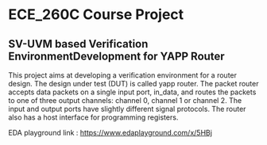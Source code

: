 # ECE_260C Course Project 

## SV-UVM based Verification EnvironmentDevelopment for YAPP Router

This project aims at developing a verification environment for a router design. The design under test (DUT) is called yapp router. The packet router accepts data packets on a single input port, in_data, and routes the packets to one of three output channels: channel 0, channel 1 or channel 2. The input and output ports have slightly different signal protocols. The router also has a host interface for programming registers.

EDA playground link : https://www.edaplayground.com/x/5HBj

